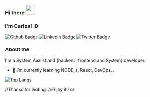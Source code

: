 ### Hi there <img src=https://github.com/TheDudeThatCode/TheDudeThatCode/blob/master/Assets/Hi.gif width="30">
### I'm Carlos! :D

[![Github Badge](https://img.shields.io/badge/-Github-000?style=flat-square&logo=Github&logoColor=white&link=https://github.com/carlosebnunes)](https://github.com/carlosebnunes)
[![Linkedin Badge](https://img.shields.io/badge/-LinkedIn-blue?style=flat-square&logo=Linkedin&logoColor=white&link=https://www.linkedin.com/in/carlosebnunes/)](https://www.linkedin.com/in/carlosebnunes/)
[![Twitter Badge](https://img.shields.io/badge/-Twitter-1ca0f1?style=flat-square&labelColor=1ca0f1&logo=twitter&logoColor=white&link=https://twitter.com/fagnerpsantos)](https://twitter.com/carlosebnunes)

### About me
I'm a System Analist and {backend, frontend and System} developer.
- 🌱 I’m currently learning NODE.js, React, DevOps...


[![Top Langs](https://github-readme-stats.vercel.app/api/top-langs/?username=carlosebnunes&layout=compact)](https://github.com/carlosebnunes/github-readme-stats)

//Thanks for visiting.
//Enjoy it!! o/

<!--
**carlosebnunes/carlosebnunes** is a ✨ _special_ ✨ repository because its `README.md` (this file) appears on your GitHub profile.

Here are some ideas to get you started:

- 🔭 I’m currently working on ...
- 👯 I’m looking to collaborate on ...
- 🤔 I’m looking for help with ...
- 💬 Ask me about ...
- 📫 How to reach me: ...
- 😄 Pronouns: ...
- ⚡ Fun fact: ...
-->
